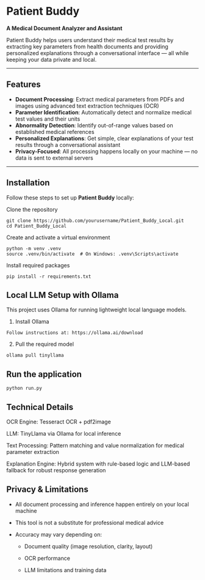 # Patient Buddy

**A Medical Document Analyzer and Assistant**

Patient Buddy helps users understand their medical test results by extracting key parameters from health documents and providing personalized explanations through a conversational interface — all while keeping your data private and local.

---

## Features

- **Document Processing**: Extract medical parameters from PDFs and images using advanced text extraction techniques (OCR)
- **Parameter Identification**: Automatically detect and normalize medical test values and their units
- **Abnormality Detection**: Identify out-of-range values based on established medical references
- **Personalized Explanations**: Get simple, clear explanations of your test results through a conversational assistant
- **Privacy-Focused**: All processing happens locally on your machine — no data is sent to external servers

---

## Installation

Follow these steps to set up **Patient Buddy** locally:


Clone the repository
```
git clone https://github.com/yourusername/Patient_Buddy_Local.git
cd Patient_Buddy_Local
```
Create and activate a virtual environment
```
python -m venv .venv
source .venv/bin/activate  # On Windows: .venv\Scripts\activate
```
Install required packages
```
pip install -r requirements.txt
```
## Local LLM Setup with Ollama
This project uses Ollama for running lightweight local language models.

1. Install Ollama  
```
Follow instructions at: https://ollama.ai/download
```
2. Pull the required model
```
ollama pull tinyllama
```

## Run the application
```
python run.py
```

## Technical Details

OCR Engine: Tesseract OCR + pdf2image

LLM: TinyLlama via Ollama for local inference

Text Processing: Pattern matching and value normalization for medical parameter extraction

Explanation Engine: Hybrid system with rule-based logic and LLM-based fallback for robust response generation

## Privacy & Limitations

- All document processing and inference happen entirely on your local machine

- This tool is not a substitute for professional medical advice

- Accuracy may vary depending on:

  - Document quality (image resolution, clarity, layout)

  - OCR performance

  - LLM limitations and training data

